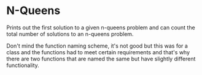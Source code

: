 # N-Queens
Prints out the first solution to a given n-queens problem and can count the total number of solutions to an n-queens problem.

Don't mind the function naming scheme, it's not good but this was for a class and the functions had to meet certain requirements and that's why there are two functions that are named the same but have slightly different functionality.

